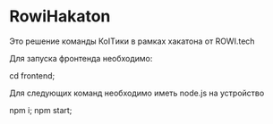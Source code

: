 # RowiHakaton
Это решение команды КоITики в рамках хакатона от ROWI.tech

Для запуска фронтенда необходимо:

cd frontend;

Для следующих команд необходимо иметь node.js на устройство

npm i;
npm start;

